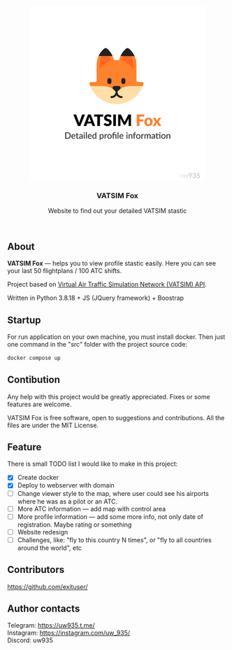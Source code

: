 <br>
<p align="center">
    <img align="center" src="media/cover.png">
    <h3 align="center">VATSIM Fox</h3>
    <p align="center">Website to find out your detailed VATSIM stastic</p>
</p>
<br>

## About
**VATSIM Fox** — helps you to view profile stastic easily. Here you can see your last 50 flightplans / 100 ATC shifts.

Project based on [Virtual Air Traffic Simulation Network (VATSIM) API](https://vatsim.dev/).

Written in Python 3.8.18 + JS (JQuery framework) + Boostrap

## Startup
For run application on your own machine, you must install docker. Then just one command in the "src" folder with the project source code:

```bash
docker compose up
```

## Contibution
Any help with this project would be greatly appreciated. Fixes or some features are welcome.

VATSIM Fox is free software, open to suggestions and contributions. All the files are under the MIT License.

## Feature
There is small TODO list I would like to make in this project:

- [x] Create docker
- [x] Deploy to webserver with domain
- [ ] Change viewer style to the map, where user could see his airports where he was as a pilot or an ATC.
- [ ] More ATC information — add map with control area
- [ ] More profile information — add some more info, not only date of registration. Maybe rating or something
- [ ] Website redesign
- [ ] Challenges, like: "fly to this country N times", or "fly to all countries around the world", etc

## Contributors
https://github.com/exituser/

## Author contacts
Telegram: https://uw935.t.me/<br>
Instagram: https://instagram.com/uw_935/<br>
Discord: uw935